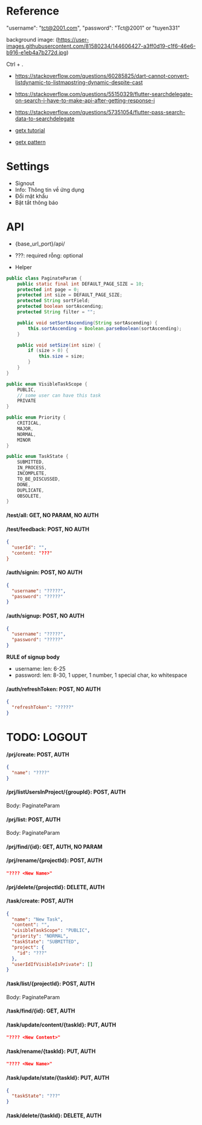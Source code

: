 # Reference

"username": "tct@2001.com",
"password": "Tct@2001" or "tuyen331"

background image: (https://user-images.githubusercontent.com/81580234/144606427-a3ff0d19-c1f6-46e6-b916-e1eb4a7b272d.jpg)

Ctrl + .

- https://stackoverflow.com/questions/60285825/dart-cannot-convert-listdynamic-to-listmapstring-dynamic-despite-cast
- https://stackoverflow.com/questions/55150329/flutter-searchdelegate-on-search-i-have-to-make-api-after-getting-response-i

- https://stackoverflow.com/questions/57351054/flutter-pass-search-data-to-searchdelegate

- [getx tutorial](https://www.youtube.com/watch?v=wtHBsvj2QKA&list=PLCaS22Sjc8YR32XmudgmVqs49t-eKKr9t)
- [getx pattern](https://github.com/kauemurakami/getx_pattern)

# Settings

- Signout
- Info: Thông tin về ứng dụng
- Đổi mật khẩu
- Bật tắt thông báo

# API

- {base_url_port}/api/

- ???: required rỗng: optional
- Helper

```java
public class PaginateParam {
    public static final int DEFAULT_PAGE_SIZE = 10;
    protected int page = 0;
    protected int size = DEFAULT_PAGE_SIZE;
    protected String sortField;
    protected boolean sortAscending;
    protected String filter = "";

    public void setSortAscending(String sortAscending) {
        this.sortAscending = Boolean.parseBoolean(sortAscending);
    }

    public void setSize(int size) {
        if (size > 0) {
            this.size = size;
        }
    }
}

public enum VisibleTaskScope {
    PUBLIC,
    // some user can have this task
    PRIVATE
}

public enum Priority {
    CRITICAL,
    MAJOR,
    NORMAL,
    MINOR
}

public enum TaskState {
    SUBMITTED,
    IN_PROCESS,
    INCOMPLETE,
    TO_BE_DISCUSSED,
    DONE,
    DUPLICATE,
    OBSOLETE,
}
```

#### /test/all: GET, NO PARAM, NO AUTH

#### /test/feedback: POST, NO AUTH

```json
{
  "userId": "",
  "content: "???"
}
```

#### /auth/signin: POST, NO AUTH

```json
{
  "username": "?????",
  "password": "?????"
}
```

#### /auth/signup: POST, NO AUTH

```json
{
  "username": "?????",
  "password": "?????"
}
```

**RULE of signup body**

- username: len: 6-25
- password: len: 8-30, 1 upper, 1 number, 1 special char, ko whitespace

#### /auth/refreshToken: POST, NO AUTH

```json
{
  "refreshToken": "?????"
}
```

# TODO: LOGOUT

#### /prj/create: POST, AUTH

```json
{
  "name": "????"
}
```

#### /prj/listUsersInProject/{groupId}: POST, AUTH

Body: PaginateParam

#### /prj/list: POST, AUTH

Body: PaginateParam

#### /prj/find/{id}: GET, AUTH, NO PARAM

#### /prj/rename/{projectId}: POST, AUTH

```json
"???? <New Name>"
```

#### /prj/delete/{projectId}: DELETE, AUTH

#### /task/create: POST, AUTH

```json
{
  "name": "New Task",
  "content": "",
  "visibleTaskScope": "PUBLIC",
  "priority": "NORMAL",
  "taskState": "SUBMITTED",
  "project": {
    "id": "???"
  },
  "userIdIfVisibleIsPrivate": []
}
```

#### /task/list/{projectId}: POST, AUTH

Body: PaginateParam

#### /task/find/{id}: GET, AUTH

#### /task/update/content/{taskId}: PUT, AUTH

```json
"???? <New Content>"
```

#### /task/rename/{taskId}: PUT, AUTH

```json
"???? <New Name>"
```

#### /task/update/state/{taskId}: PUT, AUTH

```json
{
  "taskState": "???"
}
```

#### /task/delete/{taskId}: DELETE, AUTH
